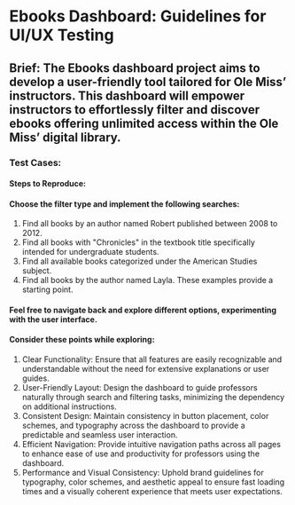 # Ebooks Dashboard: Guidelines for UI/UX Testing
## Brief: The Ebooks dashboard project aims to develop a user-friendly tool tailored for Ole Miss’ instructors. This dashboard will empower instructors to effortlessly filter and discover ebooks offering unlimited access within the Ole Miss’ digital library.
### Test Cases: 
#### Steps to Reproduce:
#### Choose the filter type and implement the following searches:

1.	Find all books by an author named Robert published between 2008 to 2012.
2.	Find all books with "Chronicles" in the textbook title specifically intended for undergraduate students.
3.	Find all available books categorized under the American Studies subject.
4.	Find all books by the author named Layla. These examples provide a starting point.
   
#### Feel free to navigate back and explore different options, experimenting with the user interface.
#### Consider these points while exploring:

1.	Clear Functionality: Ensure that all features are easily recognizable and understandable without the need for extensive explanations or user guides.
2.	User-Friendly Layout: Design the dashboard to guide professors naturally through search and filtering tasks, minimizing the dependency on additional instructions.
3.	Consistent Design: Maintain consistency in button placement, color schemes, and typography across the dashboard to provide a predictable and seamless user interaction.
4.	Efficient Navigation: Provide intuitive navigation paths across all pages to enhance ease of use and productivity for professors using the dashboard.
5.	Performance and Visual Consistency: Uphold brand guidelines for typography, color schemes, and aesthetic appeal to ensure fast loading times and a visually coherent experience that meets user expectations.

